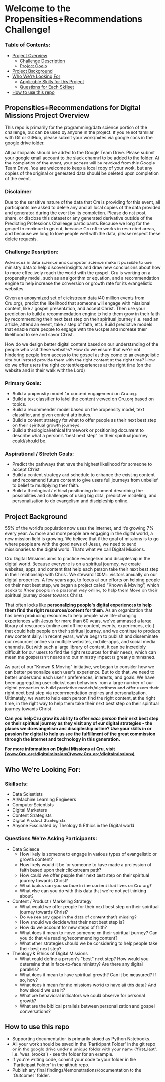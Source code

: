 # Welcome to the Propensities+Recommendations Challenge!

### Table of Contents:
 * [Project Overview](#overview)
   * [Challenge Description](#description)
   * [Project Goals](#goals)
 * [Project Background](#background)
 * [Who We're Looking For](#team)
   * [Applicable Skills for this Project](#skills)
   * [Questions for Each Skillset](#questions)
 * [How to use this repo](#how-to-repo)

<a name="overview" />

## Propensities+Recommendations for Digital Missions Project Overview

This repo is primarily for the programming/data science portion of the challenge, but can be used by anyone in the project.  If you're not familiar with Git or GitHub, please submit your work/notes via google docs in the google drive folder.

All participants should be added to the Google Team Drive.  Please submit your google email account to the slack channel to be added to the folder.  At the completion of the event, your access will be revoked from this Google Team Drive. You are welcome to keep a local copy of your work, but any copies of the original or generated data should be deleted upon completion of the event.

### Disclaimer
Due to the sensitive nature of the data that Cru is providing for this event, all participants are asked to delete any and all local copies of the data provided and generated during the event  by its completion.  Please do not post, share, or disclose this dataset or any generated derivative outside of the Predicting Professions Challenge participants.  Because we long for the gospel to continue to go out, because Cru often works in restricted areas, and because we long to love people well with the data, please respect these delete requests.

<a name="description" />

### Challenge Desription:

Advances in data science and computer science make it possible to use ministry data to help discover insights and draw new conclusions about how to more effectively reach the world with the gospel. Cru is working on a propensity model, such as an algorithm or equation, and a recommendation engine to help increase the conversion or growth rate for its evangelistic websites.

Given an anonymized set of clickstream data (40 million events from Cru.org), predict the likelihood that someone will engage with missional content, like a gospel presentation, and accept Christ.  Then use your prediction to build a recommendation engine to help them grow in their faith by recommending their next best step on their spiritual journey (i.e. read an article, attend an event, take a step of faith, etc).  Build predictive models that enable more people to engage with the Gospel and increase their likelihood to see and savor Christ.

How do we design better digital content based on our understanding of the people who visit these websites?
How do we ensure that we’re not hindering people from access to the gospel as they come to an evangelistic site but instead provide them with the right content at the right time?
How do we offer users the right content/experiences at the right time (on the website and in their walk with the Lord)

<a name="goals" />

### Primary Goals:
 * Build a propensity model for content engagement on Cru.org.
 * Build a text classifier to label the content viewed on Cru.org based on topics.
 * Build a recommender model based on the propensity model, text classifier, and given content attributes.
 * Build a content strategy for what to offer people as their next best step on their spiritual growth journeys.
 * Build a theological/ethical framework or positioning document to describe what a person’s “best next step” on their spiritual journey could/should be.

### Aspirational / Stretch Goals:
 * Predict the pathways that have the highest likelihood for someone to accept Christ
 * Build a content strategy and schedule to enhance the existing content and recommend future content to give users full journeys from unbelief to belief to multiplying their faith.
 * Build a theological / ethical positioning document describing the possibilities and challenges of using big data, predictive modeling, and personalization to do evangelism and discipleship online.

 <a name="background" />

## Project Background
55% of the world’s population now uses the internet, and it’s growing 7% every year.  As more and more people are engaging in the digital world, a new mission field is growing.  We believe that if the goal of missions is to go where people are with the good news of Jesus, we need to send missionaries to the digital world.  That’s what we call Digital Missions.

Cru Digital Missions aims to practice evangelism and discipleship in the digital world.  Because everyone is on a spiritual journey, we create websites, apps, and content that help each person take their next best step in their relationship with Christ.  We steward 100M+ visitors annually on our digital properties.  A few years ago, to focus all our efforts on helping people on their next best step, we began a project called “Known & Moving”, which seeks to <i>Know</i> people in a personal way online, to help them <i>Move</i> on their spiritual journey closer towards Christ.

That often looks like <b>personalizing people's digital experiences to help them find the right resources/content for them</b>.  As an organization that has been producing resources to help people have life-changing experiences with Jesus for more than 60 years, we've ammased a large library of resources (online and offline content, events, experiences, etc.) that could help people on their spiritual journey, and we continue to produce new content daily.  In recent years, we've began to publish and disseminate our resources online via multiple websites, mobile-apps, and social media channels.  But with such a large library of content, it can be incredibly difficult for our users to find the right resources for their needs, which can mean the gospel isn't heard and our ministry impact is greatly diminished.

As part of our "Known & Moving" initiative, we began to consider how we can better personalize each user's experience.  But to do that, we need to better understand each user's preferences, interests, and goals.  We have been aggregating user clickstream behaviors from a large number of our digital properties to build predictive models/algorithms and offer users their right next best step via recommendation engines and personalization.  Ultimately, we want to help each person find the right content, at the right time, in the right way to help them take their next best step on their spiritual journey towards Christ.

<b>Can you help Cru grow its ability to offer *each person* their next best step on their spiritual journey as they visit any of our digital strategies - the places we do evangelism and discipleship online?  Use your skills in or passion for digital to help us see the fulfillment of the great commission through the internet and technology in this generation.</b>

<b>For more information on Digital Missions at Cru, visit [www.Cru.org/digitalmissions](www.Cru.org/digitalmissions)</b>

<a name="team" />

## Who We're Looking For:

<a name="skills" />

### Skillsets:
 * Data Scientists
 * AI/Machine Learning Engineers
 * Computer Scientists
 * Digital Marketers
 * Content Strategists
 * Digital Product Strategists
 * Anyone Fascinated by Theology & Ethics in the Digital world

<a name="questions" />

### Questions We're Asking Participants:
 * Data Science
   * How likely is someone to engage in various types of evangelistic or growth content?
   * How likely would it be for someone to have made a profession of faith based upon their clickstream path?
   * How could we offer people their next best step on their spiritual journey towards Christ?
   * What topics can you surface in the content that lives on Cru.org?
   * What else can you do with this data that we're not yet thinking about?
 * Content / Product / Marketing Strategy
   * What would we offer people for their next best step on their spiritual journey towards Christ?
   * Do we see any gaps in the data of content that’s missing?
   * How should we decide what their next best step is?
   * How do we account for new steps of faith?
   * What does it mean to move someone on their spiritual journey?  Can you do that via reading/recommending content?
   * What other strategies should we be considering to help people take their best next step?
 * Theology & Ethics of Digital Missions
   * What could define a person's "best" next step?  How would you determine that in face-to-face ministry?  Are there any digital parallels?
   * What does it mean to have spiritual growth? Can it be measured?  If so, how?
   * What does it mean for the missions world to have all this data?  And how should we use it?
   * What are behavioral indicators we could observe for personal growth?
   * What are the biblical parallels between personalization and gospel conversations?

<a name="how-to-repo" />

## How to use this repo
 * Supporting documentation is primarily stored as Python Notebooks.
 * All your work should be saved in the 'Participant Folder' in the git repo or in the google drive under a unique folder with your name ('first_last', i.e. 'wes_brooks') - see the folder for an example.
 * If you're writing code, commit your code to your folder in the 'Participant Folder' in the github repo.
 * Publish any final findings/demonstrations/documentation to the 'Outcomes' folder.
